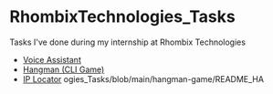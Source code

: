 # RhombixTechnologies_Tasks
 Tasks I've done during my internship at Rhombix Technologies
- [Voice Assistant](https://github.com/abrafy17/RhombixTechnologies_Tasks/blob/main/voice-assistant/README_VOICE_ASSISTANT.md)
- [Hangman (CLI Game)](https://github.com/abrafy17/RhombixTechnolNGMAN.md)
- [IP Locator](https://github.com/abrafy17/RhombixTechnologies_Tasks/blob/main/ip-locator/README_IP_LOCATOR.md)
ogies_Tasks/blob/main/hangman-game/README_HA
